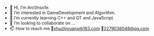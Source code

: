 - 👋 Hi, I’m Arc0nso1e.
- 👀 I’m interested in GameDevelopment and Algorithm.
- 🌱 I’m currently learning C++ and QT and JavaScript.
- 💞️ I’m looking to collaborate on ...
- 📫 How to reach me 📧xhuzhiyuanx@163.com 📧2279038048@qq.com

<!---
Arc0nso1e/Arc0nso1e is a ✨ special ✨ repository because its `README.md` (this file) appears on your GitHub profile.
You can click the Preview link to take a look at your changes.
--->
